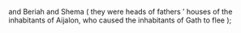 and Beriah and Shema ( they were heads of fathers ’ houses of the inhabitants of Aijalon, who caused the inhabitants of Gath to flee );
